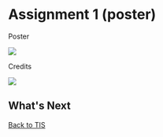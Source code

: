 # Assignment 1 (poster)
<p> Poster</p>
<img src="https://github.com/chuahhw/poster/assets/147809633/797d0543-dbfb-49b0-a616-c5e9f7559919" />
<p>Credits</p>
<img src="https://github.com/chuahhw/poster/assets/147809633/483c3b84-a9d6-40cd-ae79-5a81f1125173" />

<h2>What's Next</h2>

<a href="https://github.com/chuahhw/TIS">Back to TIS</a>
